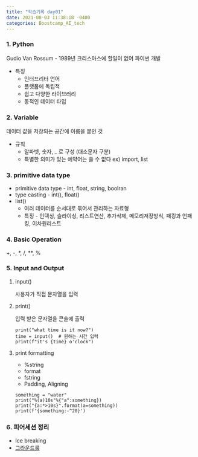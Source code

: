 ```yaml
---
title: "학습기록 day01"
date: 2021-08-03 11:38:18 -0400
categories: Boostcamp_AI_tech
---
```


### 1. Python
Gudio Van Rossum - 1989년 크리스마스에 할일이 없어 파이썬 개발
* 특징
    - 인터프리터 언어
    - 플랫폼에 독립적
    - 쉽고 다양한 라이브러리
    - 동적인 데이터 타입

### 2. Variable
데이터 값을 저장되는 공간에 이름을 붙인 것
* 규칙
    - 알파벳, 숫자, _ 로 구성 (대소문자 구분)
    - 특별한 의미가 있는 예약어는 쓸 수 없다 ex) import, list

### 3. primitive data type
* primitive data type - int, float, string, boolran
* type casting - int(), float()
* list()
    * 여러 데이터를 순서대로 묶어서 관리하는 자료형
    * 특징 - 인덱싱, 슬라이싱, 리스트연산, 추가삭제, 메모리저장방식, 패킹과 언패킹, 이차원리스트

### 4. Basic Operation
+, -, *, /, **, %

### 5. Input and Output
1) input()

    사용자가 직접 문자열을 입력
    
2) print()

    입력 받은 문자열을 콘솔에 출력
    
    ```
    print("what time is it now?")
    time = input()  # 원하는 시간 입력
    print(f"it's {time} o'clock")
    ```
3) print formatting
    * %string
    * format
    * fstring
    * Padding, Aligning
    ```
    something = "water"
    print("%(a)10s"%{"a":something})
    print("{a:*>10s}".format(a=something))
    print(f'{something:-^20}')
    ```

### 6. 피어세션 정리
* Ice breaking
* [그라운드룰](https://github.com/Kangsukmin/K-AI/wiki)
